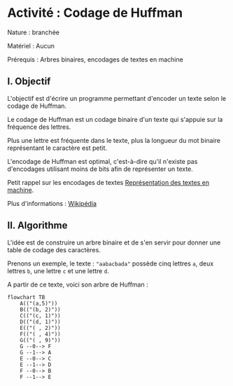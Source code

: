 # Activité : Codage de Huffman

Nature : branchée

Matériel : Aucun

Prérequis : Arbres binaires, encodages de textes en machine

## I. Objectif

L'objectif est d'écrire un programme permettant d'encoder un texte selon le codage de Huffman.

Le codage de Huffman est un codage binaire d'un texte qui s'appuie sur la fréquence des lettres.

Plus une lettre est fréquente dans le texte, plus la longueur du mot binaire représentant le caractère est petit.

L'encodage de Huffman est optimal, c'est-à-dire qu'il n'existe pas d'encodages utilisant moins de bits afin de représenter un texte.

Petit rappel sur les encodages de textes [Représentation des textes en machine](./../../première/Chaînes_de_caractère/Représentation_des_textes_en_machine.md).

Plus d'informations : [Wikipédia](https://fr.wikipedia.org/wiki/Codage_de_Huffman)

## II. Algorithme

L'idée est de construire un arbre binaire et de s'en servir pour donner une table de codage des caractères.

Prenons un exemple, le texte : `"aabacbada"` possède cinq lettres `a`, deux lettres `b`, une lettre `c` et une lettre `d`.

A partir de ce texte, voici son arbre de Huffman :

```mermaid
flowchart TB
    A(("(a,5)"))
    B(("(b, 2)"))
    C(("(c, 1)"))
    D(("(d, 1)"))
    E(("( , 2)"))
    F(("( , 4)"))
    G(("( , 9)"))
    G --0--> F
    G --1--> A
    E --0--> C
    E --1--> D
    F --0--> B
    F --1--> E
```

